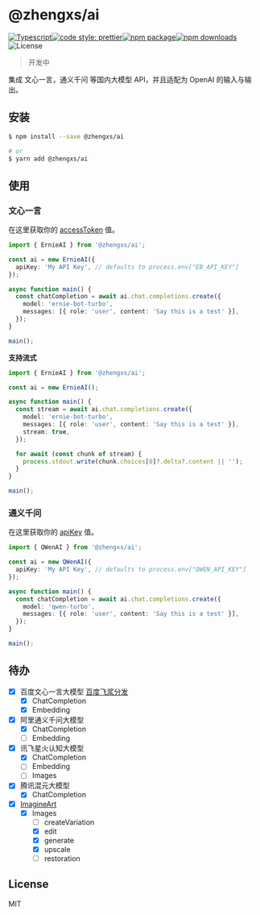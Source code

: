 # @zhengxs/ai

[![Typescript](https://img.shields.io/badge/lang-typescript-informational?style=flat-square)](https://www.typescriptlang.org)[![code style: prettier](https://img.shields.io/badge/code_style-prettier-ff69b4.svg?style=flat-square)](https://github.com/prettier/prettier)[![npm package](https://img.shields.io/npm/v/@zhengxs/ai.svg?style=flat-square)](https://www.npmjs.com/package/@zhengxs/ai)[![npm downloads](https://img.shields.io/npm/dt/@zhengxs/ai.svg?style=flat-square)](https://www.npmjs.com/package/@zhengxs/ai)![License](https://img.shields.io/npm/l/@zhengxs/ai.svg?style=flat-square)

> 开发中

集成 文心一言，通义千问 等国内大模型 API，并且适配为 OpenAI 的输入与输出。

## 安装

```sh
$ npm install --save @zhengxs/ai

# or
$ yarn add @zhengxs/ai
```

## 使用

### 文心一言

在这里获取你的 [accessToken](https://aistudio.baidu.com/index/accessToken) 值。

```ts
import { ErnieAI } from '@zhengxs/ai';

const ai = new ErnieAI({
  apiKey: 'My API Key', // defaults to process.env["EB_API_KEY"]
});

async function main() {
  const chatCompletion = await ai.chat.completions.create({
    model: 'ernie-bot-turbo',
    messages: [{ role: 'user', content: 'Say this is a test' }],
  });
}

main();
```

**支持流式**

```ts
import { ErnieAI } from '@zhengxs/ai';

const ai = new ErnieAI();

async function main() {
  const stream = await ai.chat.completions.create({
    model: 'ernie-bot-turbo',
    messages: [{ role: 'user', content: 'Say this is a test' }],
    stream: true,
  });

  for await (const chunk of stream) {
    process.stdout.write(chunk.choices[0]?.delta?.content || '');
  }
}

main();
```

### 通义千问

在这里获取你的 [apiKey](https://help.aliyun.com/zh/dashscope/developer-reference/activate-dashscope-and-create-an-api-key) 值。

```ts
import { QWenAI } from '@zhengxs/ai';

const ai = new QWenAI({
  apiKey: 'My API Key', // defaults to process.env["QWEN_API_KEY"]
});

async function main() {
  const chatCompletion = await ai.chat.completions.create({
    model: 'qwen-turbo',
    messages: [{ role: 'user', content: 'Say this is a test' }],
  });
}

main();
```

## 待办

- [x] 百度文心一言大模型 [百度飞浆分发](https://aistudio.baidu.com/cooperate/yiyan)
  - [x] ChatCompletion
  - [x] Embedding
- [x] 阿里通义千问大模型
  - [x] ChatCompletion
  - [ ] Embedding
- [x] 讯飞星火认知大模型
  - [x] ChatCompletion
  - [ ] Embedding
  - [ ] Images
- [x] 腾讯混元大模型
  - [x] ChatCompletion
- [x] [ImagineArt](https://platform.imagine.art/api-reference)
  - [x] Images
    - [ ] createVariation
    - [x] edit
    - [x] generate
    - [x] upscale
    - [ ] restoration

## License

MIT
